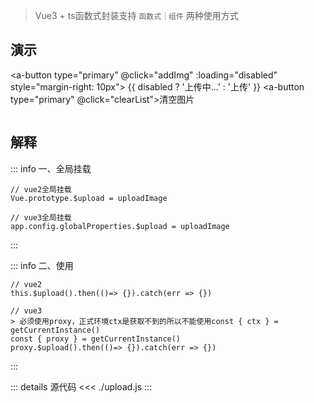 <c-title title="函数式封装上传图片组件" />

> Vue3 + ts函数式封装支持 `函数式｜组件` 两种使用方式

## 演示

<a-button type="primary" @click="addImg" :loading="disabled" style="margin-right: 10px">
    {{ disabled ? '上传中...' : '上传' }}
</a-button>
<a-button type="primary" @click="clearList">清空图片</a-button>

<div class="for-box">
    <template v-for="item in list" :key="item">
        <img v-if="item" :src="item" class="show-img" />
    </template>
</div>

<script setup>
// =======  依赖引入  =======
import { ref } from 'vue'
import { uploadImage } from './upload'
// =======  类型声明  =======

// =======  变量声明  =======
const list = ref([])
const disabled = ref(false)
// =======  主流程  =======

// =======  函数声明  =======
function addImg() {
    disabled.value = true
    uploadImage()
        .then((li) => {
            const arr = []
            li.forEach((ele) => {
                const url = URL.createObjectURL(ele)
                arr.push(url)
            })
            list.value = [...list.value, ...arr]
        })
        .finally(() => {
            disabled.value = false
        })
}

function clearList() {
    list.value.length = 0
}
// =======  属性返回  =======
</script>

<style lang="scss" scoped>
.for-box {
    display: flex;
}
.show-img {
    margin: 10px 10px 0 0;
    width: 200px;
    height: 200px;
}
</style>

## 解释

::: info 一、全局挂载
```js-vue
// vue2全局挂载
Vue.prototype.$upload = uploadImage

// vue3全局挂载
app.config.globalProperties.$upload = uploadImage
```
:::

::: info 二、使用
```js-vue
// vue2
this.$upload().then(()=> {}).catch(err => {})

// vue3
> 必须使用proxy，正式环境ctx是获取不到的所以不能使用const { ctx } = getCurrentInstance()
const { proxy } = getCurrentInstance()
proxy.$upload().then(()=> {}).catch(err => {})
```
:::

::: details 源代码
<<< ./upload.js
:::
